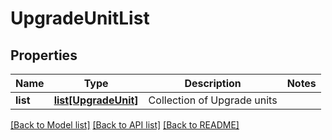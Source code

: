 # UpgradeUnitList

## Properties
Name | Type | Description | Notes
------------ | ------------- | ------------- | -------------
**list** | [**list[UpgradeUnit]**](UpgradeUnit.md) | Collection of Upgrade units | 

[[Back to Model list]](../README.md#documentation-for-models) [[Back to API list]](../README.md#documentation-for-api-endpoints) [[Back to README]](../README.md)


